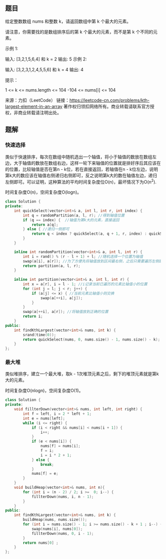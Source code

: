 ## 题目

给定整数数组 nums 和整数 k，请返回数组中第 k 个最大的元素。

请注意，你需要找的是数组排序后的第 k 个最大的元素，而不是第 k 个不同的元素。

 

示例 1:

输入: [3,2,1,5,6,4] 和 k = 2
输出: 5
示例 2:

输入: [3,2,3,1,2,4,5,5,6] 和 k = 4
输出: 4


提示：

1 <= k <= nums.length <= 104
-104 <= nums[i] <= 104

来源：力扣（LeetCode）
链接：https://leetcode-cn.com/problems/kth-largest-element-in-an-array
著作权归领扣网络所有。商业转载请联系官方授权，非商业转载请注明出处。

## 题解

### 快速选择

类似于快速排序，每次在数组中随机选出一个轴值，将小于轴值的数放在数组左边，大于轴值的数放在数组右边，这样一轮下来轴值的位置就是排好序后其应该在的位置，比较轴值是否在第n - k位，若在直接返回，若轴值在n - k位左边，说明第k大的数应该在轴值右侧递归右侧即可，反之说明第k大的数在轴值左边，递归左侧即可。可以证明，这种算法的平均时间复杂度位O(n)，最坏情况下为O(n<sup>2</sup>).

时间复杂度O(n)，空间复杂度O(logn)。

```c++
class Solution {
private:
    int quickSelect(vector<int>& a, int l, int r, int index) {
        int q = randomPartition(a, l, r); //得到轴值位置
        if (q == index) {  //轴值为第k大的元素，直接返回
            return a[q];
        } else { //递归一侧即可
            return q < index ? quickSelect(a, q + 1, r, index) : quickSelect(a, l, q - 1, index);
        }
    }

    inline int randomPartition(vector<int>& a, int l, int r) {
        int i = rand() % (r - l + 1) + l; //随机选择一个位置为轴值
        swap(a[i], a[r]); //为了方便先将轴值放到区间最右侧，之后只需要遍历左侧即可
        return partition(a, l, r);
    }
    
    inline int partition(vector<int>& a, int l, int r) {
        int x = a[r], i = l - 1; //i记录当前已遍历的元素比轴值小的位置
        for (int j = l; j < r; j++) {
            if (a[j] <= x) { //当前元素比轴值小则交换
                swap(a[++i], a[j]);
            }
        }
        swap(a[++i], a[r]); //将轴值放到正确的位置
        return i;
    }
public:
    int findKthLargest(vector<int>& nums, int k) {
        srand(time(0));
        return quickSelect(nums, 0, nums.size() - 1, nums.size() - k);
    }
};
```

### 最大堆

类似堆排序，建立一个最大堆，取k - 1次堆顶元素之后，剩下的堆顶元素就是第k大的元素。

时间复杂度O(nlogn)，空间复杂度O(1)。

```c++
class Solution {
private:
    void fillterDown(vector<int>& nums, int left, int right) {
        int f = left, i = 2 * left + 1;
        int e = nums[left];
        while (i <= right) {
            if (i < right && nums[i] < nums[i + 1]) {
                i++;
            }
            if (e < nums[i]) {
                nums[f] = nums[i];
                f = i;
                i = i * 2 + 1;
            } else {
                break;
            }
            nums[f] = e;
        }
    }
    void buildHeap(vector<int>& nums, int n){
        for (int i = (n - 2) / 2; i >=  0; i--) {
            fillterDown(nums, i, n - 1);
        }
    }
public:
    int findKthLargest(vector<int>& nums, int k) {
        buildHeap(nums, nums.size());
        for (int i = nums.size() - 1; i >= nums.size() - k + 1 ; i--) {
            swap(nums[i], nums[0]);
            fillterDown(nums, 0, i - 1);
        }
        return nums[0] ;
    }
};
```

